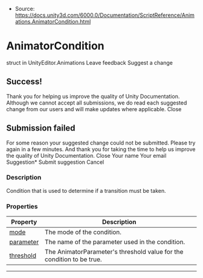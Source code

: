 * Source: https://docs.unity3d.com/6000.0/Documentation/ScriptReference/Animations.AnimatorCondition.html

# AnimatorCondition
struct in UnityEditor.Animations
Leave feedback
Suggest a change
## Success!
Thank you for helping us improve the quality of Unity Documentation. Although we cannot accept all submissions, we do read each suggested change from our users and will make updates where applicable.
Close
## Submission failed
For some reason your suggested change could not be submitted. Please <a>try again</a> in a few minutes. And thank you for taking the time to help us improve the quality of Unity Documentation.
Close
Your name Your email Suggestion* Submit suggestion
Cancel
### Description
Condition that is used to determine if a transition must be taken.
### Properties
Property | Description  
---|---  
[mode](https://docs.unity3d.com/6000.0/Documentation/ScriptReference/Animations.AnimatorCondition-mode.html) | The mode of the condition.  
[parameter](https://docs.unity3d.com/6000.0/Documentation/ScriptReference/Animations.AnimatorCondition-parameter.html) | The name of the parameter used in the condition.  
[threshold](https://docs.unity3d.com/6000.0/Documentation/ScriptReference/Animations.AnimatorCondition-threshold.html) | The AnimatorParameter's threshold value for the condition to be true.  
* * *
